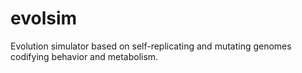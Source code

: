 # evolsim
Evolution simulator based on self-replicating and mutating genomes codifying behavior and metabolism.
